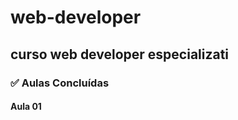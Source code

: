 # web-developer
## curso web developer especializati
###  :white_check_mark: Aulas Concluídas

#### Aula 01



